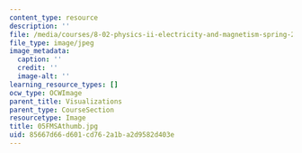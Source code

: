 ```yaml
---
content_type: resource
description: ''
file: /media/courses/8-02-physics-ii-electricity-and-magnetism-spring-2007/85667d66d601cd762a1ba2d9582d403e_05FMSAthumb.jpg
file_type: image/jpeg
image_metadata:
  caption: ''
  credit: ''
  image-alt: ''
learning_resource_types: []
ocw_type: OCWImage
parent_title: Visualizations
parent_type: CourseSection
resourcetype: Image
title: 05FMSAthumb.jpg
uid: 85667d66-d601-cd76-2a1b-a2d9582d403e
---
```

